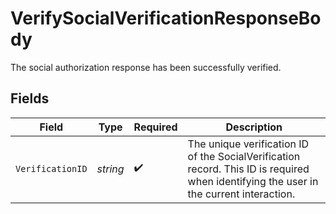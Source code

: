 # VerifySocialVerificationResponseBody

The social authorization response has been successfully verified.


## Fields

| Field                                                                                                                                  | Type                                                                                                                                   | Required                                                                                                                               | Description                                                                                                                            |
| -------------------------------------------------------------------------------------------------------------------------------------- | -------------------------------------------------------------------------------------------------------------------------------------- | -------------------------------------------------------------------------------------------------------------------------------------- | -------------------------------------------------------------------------------------------------------------------------------------- |
| `VerificationID`                                                                                                                       | *string*                                                                                                                               | :heavy_check_mark:                                                                                                                     | The unique verification ID of the SocialVerification record. This ID is required when identifying the user in the current interaction. |